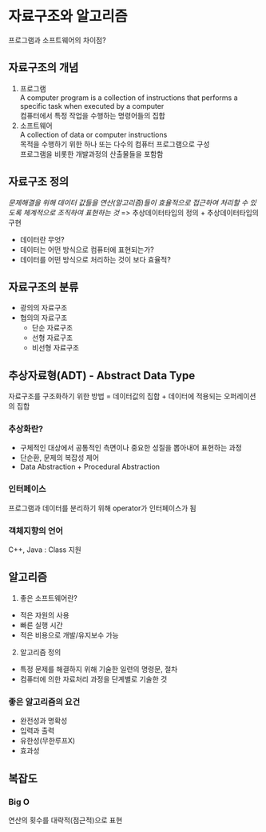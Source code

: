 # 자료구조와 알고리즘

프로그램과 소프트웨어의 차이점?


## 자료구조의 개념
1) 프로그램 <br>
A computer program is a collection of instructions that performs a specific task when executed by a computer <br>
컴퓨터에서 특정 작업을 수행하는 명령어들의 집합
2) 소프트웨어 <br>
A collection of data or computer instructions <br>
목적을 수행하기 위한 하나 또는 다수의 컴퓨터 프로그램으로 구성<br>
프로그램을 비롯한 개발과정의 산출물들을 포함함

## 자료구조 정의
*문제해결을 위해 데이터 값들을 연산\(알고리즘)들이 효율적으로 접근하여 처리할 수 있도록 체계적으로 조직하여 표현하는 것*
=> 추상데이터타입의 정의 + 추상데이터타입의 구현 
- 데이터란 무엇?
- 데이터는 어떤 방식으로 컴퓨터에 표현되는가?
- 데이터를 어떤 방식으로 처리하는 것이 보다 효율적?

## 자료구조의 분류
- 광의의 자료구조
- 협의의 자료구조
  - 단순 자료구조
  - 선형 자료구조
  - 비선형 자료구조

## 추상자료형\(ADT) - Abstract Data Type
자료구조를 구조화하기 위한 방법 = 데이터값의 집합 + 데이터에 적용되는 오퍼레이션의 집합
### 추상화란?
- 구체적인 대상에서 공통적인 측면이나 중요한 성질을 뽑아내어 표현하는 과정
- 단순환, 문제의 복잡성 제어
- Data Abstraction + Procedural Abstraction
### 인터페이스
프로그램과 데이터를 분리하기 위해 operator가 인터페이스가 됨
### 객체지향의 언어
C++, Java : Class 지원

## 알고리즘
1) 좋은 소프트웨어란?
  - 적은 자원의 사용
  - 빠른 실행 시간
  - 적은 비용으로 개발/유지보수 가능
2) 알고리즘 정의
  - 특정 문제를 해결하지 위해 기술한 일련의 명령문, 절차
  - 컴퓨터에 의한 자료처리 과정을 단계별로 기술한 것

### 좋은 알고리즘의 요건
- 완전성과 명확성
- 입력과 출력
- 유한성\(무한루프X)
- 효과성

## 복잡도
### Big O 
연산의 횟수를 대략적\(점근적)으로 표현


















